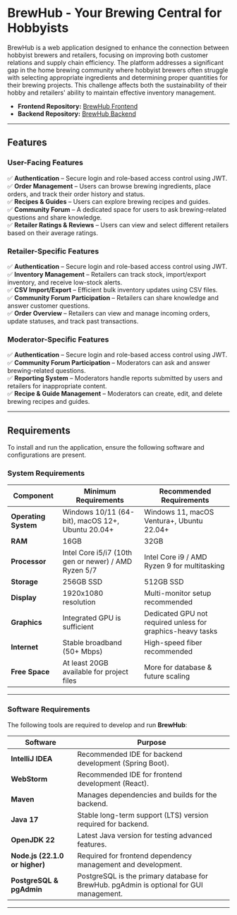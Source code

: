 # BrewHub - Your Brewing Central for Hobbyists

BrewHub is a web application designed to enhance the connection between hobbyist brewers and retailers, focusing on improving both customer relations and supply chain efficiency. The platform addresses a significant gap in the home brewing community where hobbyist brewers often struggle with selecting appropriate ingredients and determining proper quantities for their brewing projects. This challenge affects both the sustainability of their hobby and retailers' ability to maintain effective inventory management.

- **Frontend Repository:** [BrewHub Frontend](https://github.com/PeterKock/brewhub-frontend)
- **Backend Repository:** [BrewHub Backend](https://github.com/PeterKock/brewhub-backend)

---

## Features
### User-Facing Features
✅ **Authentication** – Secure login and role-based access control using JWT.  
✅ **Order Management** – Users can browse brewing ingredients, place orders, and track their order history and status.  
✅ **Recipes & Guides** – Users can explore brewing recipes and guides.  
✅ **Community Forum** – A dedicated space for users to ask brewing-related questions and share knowledge.  
✅ **Retailer Ratings & Reviews** – Users can view and select different retailers based on their average ratings.

### Retailer-Specific Features
✅ **Authentication** – Secure login and role-based access control using JWT.  
✅ **Inventory Management** – Retailers can track stock, import/export inventory, and receive low-stock alerts.  
✅ **CSV Import/Export** – Efficient bulk inventory updates using CSV files.  
✅ **Community Forum Participation** – Retailers can share knowledge and answer customer questions.  
✅ **Order Overview** – Retailers can view and manage incoming orders, update statuses, and track past transactions.

### Moderator-Specific Features
✅ **Authentication** – Secure login and role-based access control using JWT.  
✅ **Community Forum Participation** – Moderators can ask and answer brewing-related questions.  
✅ **Reporting System** – Moderators handle reports submitted by users and retailers for inappropriate content.  
✅ **Recipe & Guide Management** – Moderators can create, edit, and delete brewing recipes and guides.

---

## Requirements
To install and run the application, ensure the following software and configurations are present.

### **System Requirements**
| Component            | Minimum Requirements                                 | Recommended Requirements                                   |
|----------------------|------------------------------------------------------|------------------------------------------------------------|
| **Operating System** | Windows 10/11 (64-bit), macOS 12+, Ubuntu 20.04+     | Windows 11, macOS Ventura+, Ubuntu 22.04+                  |
| **RAM**              | 16GB                                                 | 32GB                                                       |
| **Processor**        | Intel Core i5/i7 (10th gen or newer) / AMD Ryzen 5/7 | Intel Core i9 / AMD Ryzen 9 for multitasking               |
| **Storage**          | 256GB SSD                                            | 512GB SSD                                                  |
| **Display**          | 1920x1080 resolution                                 | Multi-monitor setup recommended                            |
| **Graphics**         | Integrated GPU is sufficient                         | Dedicated GPU not required unless for graphics-heavy tasks |
| **Internet**         | Stable broadband (50+ Mbps)                          | High-speed fiber recommended                               |
| **Free Space**       | At least 20GB available for project files            | More for database & future scaling                         |

---

### **Software Requirements**
The following tools are required to develop and run **BrewHub**:

| Software                       | Purpose                                                                                 |
|--------------------------------|-----------------------------------------------------------------------------------------|
| **IntelliJ IDEA**              | Recommended IDE for backend development (Spring Boot).                                  |
| **WebStorm**                   | Recommended IDE for frontend development (React).                                       |
| **Maven**                      | Manages dependencies and builds for the backend.                                        |
| **Java 17**                    | Stable long-term support (LTS) version required for backend.                            |
| **OpenJDK 22**                 | Latest Java version for testing advanced features.                                      |
| **Node.js (22.1.0 or higher)** | Required for frontend dependency management and development.                            |
| **PostgreSQL & pgAdmin**       | PostgreSQL is the primary database for BrewHub. pgAdmin is optional for GUI management. |

---
